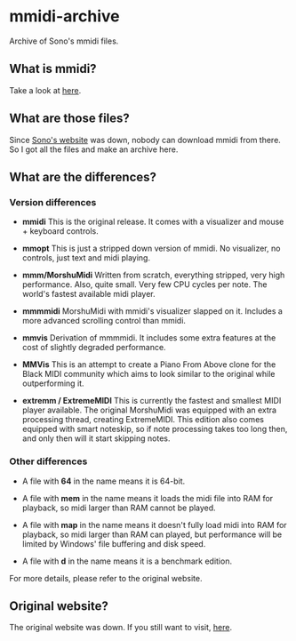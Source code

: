 # mmidi-archive
Archive of Sono's mmidi files.

## What is mmidi?
Take a look at [here](https://blackmidi.fandom.com/wiki/Software:mmidi "here").

## What are those files?
Since [Sono's website](https://sono.9net.org/prog/mmidi/ "Sono's website") was down, nobody can download mmidi from there. So I got all the files and make an archive here.

## What are the differences?
### Version differences
- **mmidi**
This is the original release. It comes with a visualizer and mouse + keyboard controls.

- **mmopt**
This is just a stripped down version of mmidi. No visualizer, no controls, just text and midi playing.

- **mmm/MorshuMidi**
Written from scratch, everything stripped, very high performance. Also, quite small. Very few CPU cycles per note. The world's fastest available midi player.

- **mmmmidi**
MorshuMidi with mmidi's visualizer slapped on it. Includes a more advanced scrolling control than mmidi.

- **mmvis**
Derivation of mmmmidi. It includes some extra features at the cost of slightly degraded performance.

- **MMVis**
This is an attempt to create a Piano From Above clone for the Black MIDI community which aims to look similar to the original while outperforming it.

- **extremm / ExtremeMIDI**
This is currently the fastest and smallest MIDI player available. The original MorshuMidi was equipped with an extra processing thread, creating ExtremeMIDI. This edition also comes equipped with smart noteskip, so if note processing takes too long then, and only then will it start skipping notes.

### Other differences
- A file with **64** in the name means it is 64-bit.

- A file with **mem** in the name means it loads the midi file into RAM for playback, so midi larger than RAM cannot be played.

- A file with **map** in the name means it doesn't fully load midi into RAM for playback, so midi larger than RAM can played, but performance will be limited by Windows' file buffering and disk speed.

- A file with **d** in the name means it is a benchmark edition.

For more details, please refer to the original website.

## Original website?
The original website was down. If you still want to visit, [here](https://web.archive.org/web/20210303203008id_/https://sono.9net.org/prog/mmidi/ "here").
